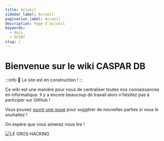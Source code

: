 ```yaml
---
title: Accueil
sidebar_label: Accueil
pagination_label: Accueil
description: Page d'accueil
keywords:
  - docs
  - OSINT
slug: /
---
```


# Bienvenue sur le wiki CASPAR DB

:::info 🚧 Le site est en construction !
:::

Ce wiki est une manière pour nous de centraliser toutes nos connaissances en informatique. Il y a encore beaucoup de travail alors n'hésitez pas à participer sur GitHub !

Vous pouvez [ouvrir une issue](https://github.com/haysberg/random-veille/issues/new) pour suggérer de nouvelles parties si vous le souhaitez !

On espère que vous aimerez nous lire !

![LE GROS HACKING](hacking_banner.gif)
